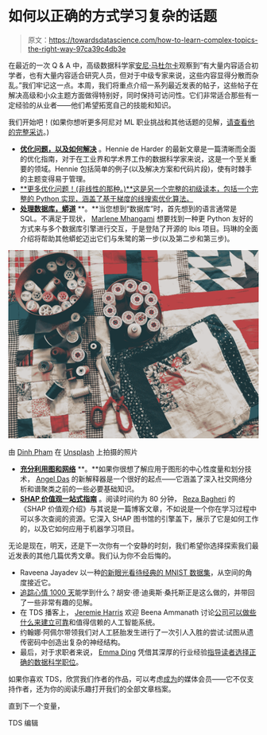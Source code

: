 # 如何以正确的方式学习复杂的话题

> 原文：<https://towardsdatascience.com/how-to-learn-complex-topics-the-right-way-97ca39c4db3e>

在最近的一次 Q & A 中，高级数据科学家[安尼·马杜尔卡](https://medium.com/u/c9b0adccc01d?source=post_page-----97ca39c4db3e--------------------------------)观察到“有大量内容适合初学者，也有大量内容适合研究人员，但对于中级专家来说，这些内容显得分散而杂乱。”我们牢记这一点。本周，我们将重点介绍一系列最近发表的帖子，这些帖子在解决高级和小众主题方面做得特别好，同时保持可访问性。它们非常适合那些有一定经验的从业者——他们希望拓宽自己的技能和知识。

我们开始吧！(如果你想听更多阿尼对 ML 职业挑战和其他话题的见解，[请查看他的完整采访](/in-machine-learning-failure-and-uncertainty-are-sometimes-necessary-ingredients-for-success-62d969050866)。)

*   [**优化问题，以及如何解决**](/how-to-handle-optimization-problems-daf97b3c248c) 。Hennie de Harder 的最新文章是一篇清晰而全面的优化指南，对于在工业界和学术界工作的数据科学家来说，这是一个至关重要的领域。Hennie 包括简单的例子(以及解决方案和代码片段)，使有时棘手的主题变得易于管理。
*   [**更多优化问题！(非线性的那种。)**这是另一个完整的初级读本，包括一个完整的 Python 实现，涵盖了基于梯度的线搜索优化算法。](/nonlinear-programming-theory-and-applications-cfe127b6060c)
*   [**处理数据库，蟒道**](/an-introduction-to-ibis-for-python-programmers-2112ea32370d) **。**当您想到“数据库”时，首先想到的语言通常是 SQL。不满足于现状， [Marlene Mhangami](https://medium.com/u/2133a57d33e7?source=post_page-----97ca39c4db3e--------------------------------) 想要找到一种更 Python 友好的方式来与多个数据库引擎进行交互，于是登陆了开源的 Ibis 项目。玛琳的全面介绍将帮助其他蟒蛇迈出它们与朱鹭的第一步(以及第二步和第三步)。

![](img/03635747d78c121fb6363eec27310d47.png)

由 [Dinh Pham](https://unsplash.com/@onesummerday11?utm_source=medium&utm_medium=referral) 在 [Unsplash](https://unsplash.com?utm_source=medium&utm_medium=referral) 上拍摄的照片

*   [**充分利用图和网络**](/social-network-analysis-and-spectral-clustering-in-graphs-and-networks-40c8d878e946) **。**如果你很想了解应用于图形的中心性度量和划分技术， [Angel Das](https://medium.com/u/8418ab50405a?source=post_page-----97ca39c4db3e--------------------------------) 的新解释器是一个很好的起点——它涵盖了深入社交网络分析和谱聚类之前的一些必要基础知识。
*   [**SHAP 价值观一站式指南**](/introduction-to-shap-values-and-their-application-in-machine-learning-8003718e6827) 。阅读时间约为 80 分钟， [Reza Bagheri](https://medium.com/u/da2d000eaa4d?source=post_page-----97ca39c4db3e--------------------------------) 的《SHAP 价值观介绍》与其说是一篇博客文章，不如说是一个你在学习过程中可以多次查阅的资源。它深入 SHAP 图书馆的引擎盖下，展示了它是如何工作的，以及它如何应用于机器学习项目。

无论是现在，明天，还是下一次你有一个安静的时刻，我们希望你选择探索我们最近发表的其他几篇优秀文章。我们认为你不会后悔的。

*   Raveena Jayadev 以一种[的新眼光看待经典的 MNIST 数据集](/revisiting-mnist-with-fresh-eyes-36f9d19a75d1)，从空间的角度接近它。
*   [追踪心情 1000 天](/ive-tracked-my-mood-for-over-1000-days-a-data-analysis-5b0bda76cbf7)能学到什么？胡安·德·迪奥斯·桑托斯正是这么做的，并带回了一些非常有趣的见解。
*   在 TDS 播客上， [Jeremie Harris](https://medium.com/u/59564831d1eb?source=post_page-----97ca39c4db3e--------------------------------) 欢迎 Beena Ammanath 讨论[公司可以做些什么来建立可靠](/defining-trustworthy-ai-234a97c39035)和值得信赖的人工智能系统。
*   约翰娜·阿佩尔带领我们对人工胚胎发生进行了一次引人入胜的尝试:试图从遗传密码中创造出复杂的神经结构。
*   最后，对于求职者来说， [Emma Ding](https://medium.com/u/1b25d5393c4f?source=post_page-----97ca39c4db3e--------------------------------) 凭借其深厚的行业经验[指导读者选择正确的数据科学职位](/how-to-choose-the-right-data-science-position-in-2022-f940efd0a10a)。

如果你喜欢 TDS，欣赏我们作者的作品，可以考虑[成为](https://bit.ly/tds-membership)的媒体会员——它不仅支持作者，还为你的阅读乐趣打开我们的全部文章档案。

直到下一个变量，

TDS 编辑